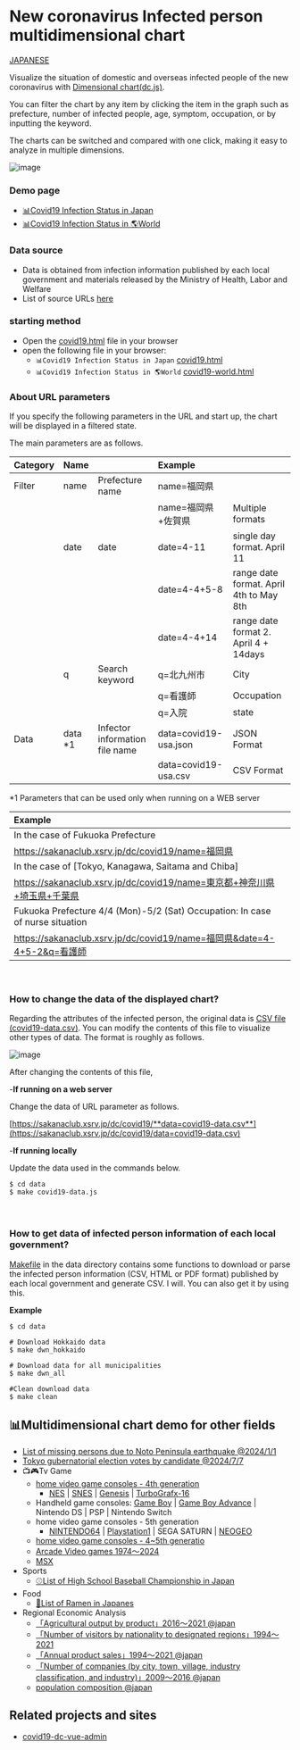 ﻿# New coronavirus Infected person multidimensional chart

[JAPANESE](README.md)

Visualize the situation of domestic and overseas infected people of the new coronavirus with [Dimensional chart(dc.js)](http://dc-js.github.io/dc.js/).

You can filter the chart by any item by clicking the item in the graph such as prefecture, number of infected people, age, symptom, occupation, or by inputting the keyword.

The charts can be switched and compared with one click, making it easy to analyze in multiple dimensions.

![image](img/hlp/covid19-dc-demo-v1.gif)

 
### Demo page
- [📊Covid19 Infection Status in Japan](https://sakanaclub.xsrv.jp/dc/covid19/data=covid19-data-2021-02-28.json)
- [📊Covid19 Infection Status in 🌎World](https://sakanaclub.xsrv.jp/dc/covid19_wld/data=default)
  
### Data source
- Data is obtained from infection information published by each local government and materials released by the Ministry of Health, Labor and Welfare
- List of source URLs [here](data/covid19_pref_url.csv)


### starting method
- Open the [covid19.html](covid19.html) file in your browser
- open the following file in your browser:
  - `📊Covid19 Infection Status in Japan` [covid19.html](covid19.html)
  - `📊Covid19 Infection Status in 🌎World` [covid19-world.html](covid19-world.html)

### About URL parameters
If you specify the following parameters in the URL and start up, the chart will be displayed in a filtered state.

The main parameters are as follows.

|Category|Name||Example||
|:---|:---|:--|:--|:--|
|Filter|name|Prefecture name|name=福岡県||
||||name=福岡県+佐賀県  |Multiple formats|
||date|date|date=4-11　　 |single day format. April 11|
|||　　　　|date=4-4+5-8  |range date format. April 4th to May 8th
|||　　　　|date=4-4+14   |range date format 2. April 4 + 14days
||q|Search keyword|q=北九州市 |City|
|||               |q=看護師　 |Occupation|
|||               |q=入院　　 |state|
|Data|data *1|Infector information file name|data=covid19-usa.json|JSON Format
|||                                      |data=covid19-usa.csv|CSV Format

*1 Parameters that can be used only when running on a WEB server

| Example ||
|:---|:---|
| In the case of Fukuoka Prefecture |
|https://sakanaclub.xsrv.jp/dc/covid19/name=福岡県|
| In the case of [Tokyo, Kanagawa, Saitama and Chiba] |
|https://sakanaclub.xsrv.jp/dc/covid19/name=東京都+神奈川県+埼玉県+千葉県|
| Fukuoka Prefecture 4/4 (Mon)-5/2 (Sat) Occupation: In case of nurse situation |
|https://sakanaclub.xsrv.jp/dc/covid19/name=福岡県&date=4-4+5-2&q=看護師|

　

### How to change the data of the displayed chart?
Regarding the attributes of the infected person, the original data is [CSV file (covid19-data.csv)](data/covid19-data.csv).
You can modify the contents of this file to visualize other types of data.
The format is roughly as follows.

![image](https://sakanaclub.xsrv.jp/img/hlp/csv_format.gif)

After changing the contents of this file,

-**If running on a web server**

Change the data of URL parameter as follows.

[https://sakanaclub.xsrv.jp/dc/covid19/**data=covid19-data.csv**](https://sakanaclub.xsrv.jp/dc/covid19/data=covid19-data.csv)

-**If running locally**

Update the data used in the commands below.
```
$ cd data
$ make covid19-data.js
```
　
### How to get data of infected person information of each local government?
 [Makefile](data/Makefile) in the data directory contains some functions to download or parse the infected person information (CSV, HTML or PDF format) published by each local government and generate CSV. I will.
You can also get it by using this.

**Example**
```
$ cd data

# Download Hokkaido data
$ make dwn_hokkaido

# Download data for all municipalities
$ make dwn_all

#Clean download data
$ make clean
```
## 📊Multidimensional chart demo for other fields
- [List of missing persons due to Noto Peninsula earthquake @2024/1/1](https://sakanaclub.xsrv.jp/dc/covid19/data=quake-noto-safety.csv)
- [Tokyo gubernatorial election votes by candidate @2024/7/7](https://sakanaclub.xsrv.jp/dc/covid19/data=tokyo-gubernatorial-election.csv)
- 📺🎮Tv Game
  - [home video game consoles - 4th generation](https://sakanaclub.xsrv.jp/dc/covid19/data=game-gen4.csv)
    - [NES](https://sakanaclub.xsrv.jp/dc/covid19/data=game-fc.csv) | [SNES](https://sakanaclub.xsrv.jp/dc/covid19/data=game-smc.csv) | [Genesis](https://sakanaclub.xsrv.jp/dc/covid19/data=game-smd.csv) | [TurboGrafx-16](https://sakanaclub.xsrv.jp/dc/covid19/data=game-pce.csv)
  - Handheld game consoles: [Game Boy](https://sakanaclub.xsrv.jp/dc/covid19/data=game-gb.csv) | [Game Boy Advance](https://sakanaclub.xsrv.jp/dc/covid19/data=game-gba.csv) | Nintendo DS | PSP | Nintendo Switch
  - home video game consoles - 5th generation
    - [NINTENDO64](https://sakanaclub.xsrv.jp/dc/covid19/data=game-n64.csv) | [Playstation1](https://sakanaclub.xsrv.jp/dc/covid19/data=game-ps1.csv) | SEGA SATURN | [NEOGEO](https://sakanaclub.xsrv.jp/dc/covid19/data=game-gen3.csv&name=SNK&date=1990-01-01+2005-01-01)
  - [home video game consoles - 4~5th generatio](https://sakanaclub.xsrv.jp/dc/covid19/data=game-gen3.csv)
  - [Arcade Video games 1974～2024](https://sakanaclub.xsrv.jp/dc/covid19/data=game-ac.csv)
  - [MSX](https://sakanaclub.xsrv.jp/dc/covid19/data=game-msx.csv)
- Sports
  - [⚾List of High School Baseball Championship in Japan](https://sakanaclub.xsrv.jp/dc/covid19/data=sports-hsb.csv)
- Food
  - [🍜List of Ramen in Japanes](https://sakanaclub.xsrv.jp/prefecture-population-dc/?data=food-ramen.csv)
- Regional Economic Analysis
  - [「Agricultural output by product」2016～2021 @japan](https://sakanaclub.xsrv.jp/dc/covid19/data=resas-agriculture.csv)
  - [「Number of visitors by nationality to designated regions」1994～2021](https://sakanaclub.xsrv.jp/dc/covid19/data=resas-tourism-foreigners.csv)
  - [「Annual product sales」1994～2021 @japan](https://sakanaclub.xsrv.jp/dc/covid19/data=resas-product-sales.csv)
  - [「Number of companies (by city, town, village, industry classification, and industry)」2009～2016 @japan](https://sakanaclub.xsrv.jp/dc/covid19/data=resas-municipality-company.csv)
  - [population composition @japan](https://sakanaclub.xsrv.jp/prefecture-population-dc/?data=population.csv)
  
## Related projects and sites
- [covid19-dc-vue-admin](https://github.com/yoshinaga-ken/covid19-dc-vue-admin)
